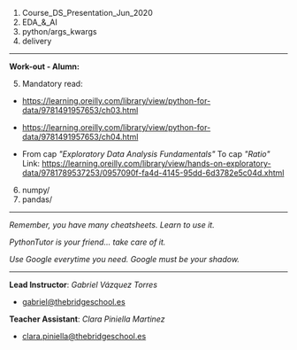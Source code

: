 1. Course_DS_Presentation_Jun_2020
2. EDA_&_AI
3. python/args_kwargs
4. delivery

-------

**Work-out - Alumn:**

5. Mandatory read:
- https://learning.oreilly.com/library/view/python-for-data/9781491957653/ch03.html

- https://learning.oreilly.com/library/view/python-for-data/9781491957653/ch04.html

- From cap *"Exploratory Data Analysis Fundamentals"*
  To cap *"Ratio"*
  Link: https://learning.oreilly.com/library/view/hands-on-exploratory-data/9781789537253/0957090f-fa4d-4145-95dd-6d3782e5c04d.xhtml 

6. numpy/
7. pandas/

---------

*Remember, you have many cheatsheets. Learn to use it.*

*PythonTutor is your friend... take care of it.*

*Use Google everytime you need. Google must be your shadow.*

---------

**Lead Instructor**: *Gabriel Vázquez Torres*

- gabriel@thebridgeschool.es

**Teacher Assistant**: *Clara Piniella Martinez*

- clara.piniella@thebridgeschool.es